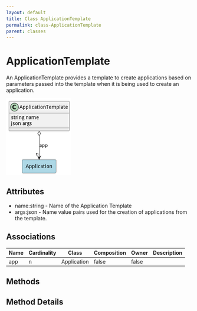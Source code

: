 ```yaml
---
layout: default
title: Class ApplicationTemplate
permalink: class-ApplicationTemplate
parent: classes
---
```


# ApplicationTemplate

An ApplicationTemplate provides a template to create applications based on parameters passed into the template when it is being used to create an application.

![Logical Diagram](./logical.png)

## Attributes

* name:string - Name of the Application Template
* args:json - Name value pairs used for the creation of applications from the template.


## Associations

| Name | Cardinality | Class | Composition | Owner | Description |
| --- | --- | --- | --- | --- | --- |
| app | n | Application | false | false |  |







## Methods


<h2>Method Details</h2>
    

